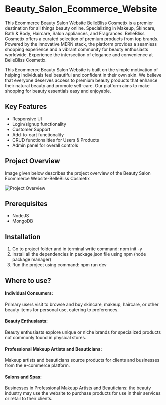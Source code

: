 # Beauty_Salon_Ecommerce_Website

This Ecommerce Beauty Salon Website BelleBliss Cosmetix is a premier destination for all things beauty online. Specializing in Makeup, Skincare, Bath & Body, Haircare,  Salon appliances, and Fragrances. BelleBliss Cosmetix offers a curated selection of premium products from top brands. Powered by the innovative MERN stack, the  platform provides a seamless shopping experience and a vibrant community for beauty enthusiasts worldwide. Experience the intersection of elegance and convenience at BelleBliss Cosmetix.

This Ecommerce Beauty Salon Website is built on the simple motivation of helping individuals feel beautiful and confident in their own skin. We believe that everyone deserves access to premium beauty products that enhance their natural beauty and promote self-care. Our platform aims to make shopping for beauty essentials easy and enjoyable.

## Key Features

* Responsive UI
* Login/signup functionality
* Customer Support
* Add-to-cart functionality
* CRUD functionalities for Users & Products
* Admin panel for overall controls

## Project Overview

Image given below describes the project overview of the Beauty Salon Ecommerce Website-BelleBliss Cosmetix

![Project Overview](https://github.com/pateldiyanshi61/Beauty_Salon_Ecommerce_Website/assets/167856399/82105fcc-7555-4de0-a621-66d0097540a3)

## Prerequisites

* NodeJS
* MongoDB

## Installation

1) Go to project folder and in terminal write command: npm init -y
2) Install all the dependencies in package.json file using npm (node package manager)
3) Run the project using command: npm run dev

## Where to use?

#### Individual Consumers: 
Primary users visit to browse and buy skincare, makeup, haircare, or other beauty items for personal use, catering to preferences.

#### Beauty Enthusiasts:
Beauty enthusiasts explore unique or niche brands for specialized products not commonly found in physical stores.

#### Professional Makeup Artists and Beauticians:
Makeup artists and beauticians source products for clients and businesses from the e-commerce platform.

#### Salons and Spas: 
Businesses in Professional Makeup Artists and Beauticians: the beauty industry may use the website to purchase products for use in their services or retail to their clients.





